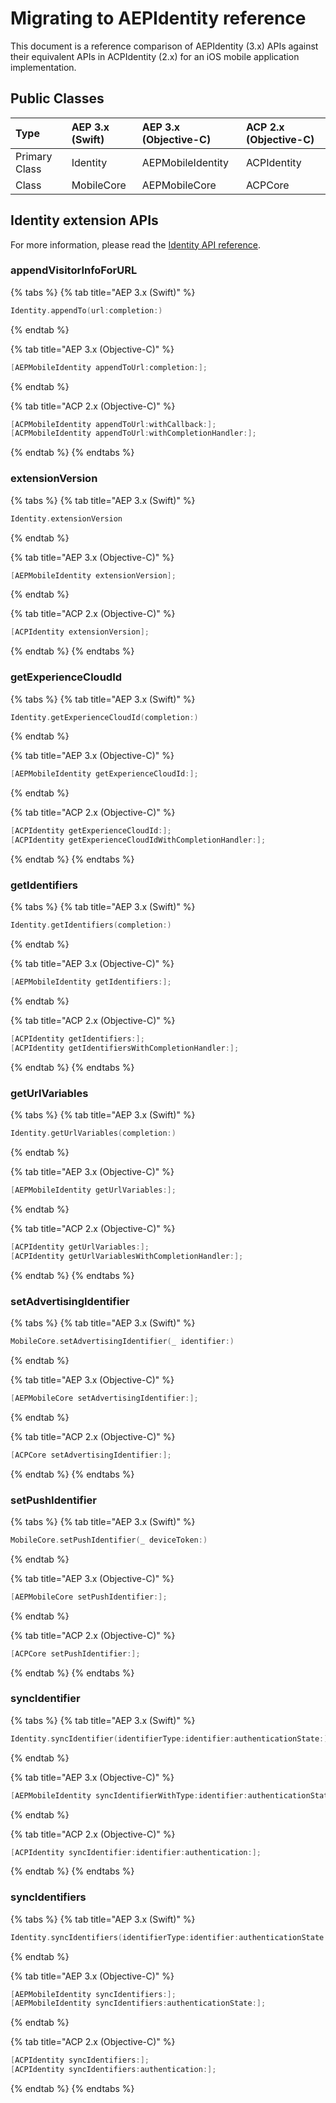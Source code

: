 # Migrating to AEPIdentity reference

This document is a reference comparison of AEPIdentity \(3.x\) APIs against their equivalent APIs in ACPIdentity \(2.x\) for an iOS mobile application implementation.

## Public Classes

| Type | AEP 3.x \(Swift\) | AEP 3.x \(Objective-C\) | ACP 2.x \(Objective-C\) |
| :--- | :--- | :--- | :--- |
| Primary Class | Identity | AEPMobileIdentity | ACPIdentity |
| Class | MobileCore | AEPMobileCore | ACPCore |

## Identity extension APIs

For more information, please read the [Identity API reference](identity-api-reference.md).

### appendVisitorInfoForURL

{% tabs %}
{% tab title="AEP 3.x \(Swift\)" %}

```swift
Identity.appendTo(url:completion:)
```

{% endtab %}

{% tab title="AEP 3.x \(Objective-C\)" %}

```objectivec
[AEPMobileIdentity appendToUrl:completion:];
```

{% endtab %}

{% tab title="ACP 2.x \(Objective-C\)" %}

```objectivec
[ACPMobileIdentity appendToUrl:withCallback:];
[ACPMobileIdentity appendToUrl:withCompletionHandler:];
```

{% endtab %}
{% endtabs %}

### extensionVersion

{% tabs %}
{% tab title="AEP 3.x \(Swift\)" %}
```swift
Identity.extensionVersion
```
{% endtab %}

{% tab title="AEP 3.x \(Objective-C\)" %}
```objectivec
[AEPMobileIdentity extensionVersion];
```
{% endtab %}

{% tab title="ACP 2.x \(Objective-C\)" %}
```objectivec
[ACPIdentity extensionVersion];
```
{% endtab %}
{% endtabs %}

### getExperienceCloudId

{% tabs %}
{% tab title="AEP 3.x \(Swift\)" %}
```swift
Identity.getExperienceCloudId(completion:)
```
{% endtab %}

{% tab title="AEP 3.x \(Objective-C\)" %}
```objectivec
[AEPMobileIdentity getExperienceCloudId:];
```
{% endtab %}

{% tab title="ACP 2.x \(Objective-C\)" %}
```objectivec
[ACPIdentity getExperienceCloudId:];
[ACPIdentity getExperienceCloudIdWithCompletionHandler:];
```
{% endtab %}
{% endtabs %}

### getIdentifiers

{% tabs %}
{% tab title="AEP 3.x \(Swift\)" %}
```swift
Identity.getIdentifiers(completion:)
```
{% endtab %}

{% tab title="AEP 3.x \(Objective-C\)" %}
```objectivec
[AEPMobileIdentity getIdentifiers:];
```
{% endtab %}

{% tab title="ACP 2.x \(Objective-C\)" %}
```objectivec
[ACPIdentity getIdentifiers:];
[ACPIdentity getIdentifiersWithCompletionHandler:];
```
{% endtab %}
{% endtabs %}

### getUrlVariables

{% tabs %}
{% tab title="AEP 3.x \(Swift\)" %}
```swift
Identity.getUrlVariables(completion:)
```
{% endtab %}

{% tab title="AEP 3.x \(Objective-C\)" %}
```objectivec
[AEPMobileIdentity getUrlVariables:];
```
{% endtab %}

{% tab title="ACP 2.x \(Objective-C\)" %}
```objectivec
[ACPIdentity getUrlVariables:];
[ACPIdentity getUrlVariablesWithCompletionHandler:];
```
{% endtab %}
{% endtabs %}

### setAdvertisingIdentifier

{% tabs %}
{% tab title="AEP 3.x \(Swift\)" %}
```swift
MobileCore.setAdvertisingIdentifier(_ identifier:)
```
{% endtab %}

{% tab title="AEP 3.x \(Objective-C\)" %}
```objectivec
[AEPMobileCore setAdvertisingIdentifier:];
```
{% endtab %}

{% tab title="ACP 2.x \(Objective-C\)" %}
```objectivec
[ACPCore setAdvertisingIdentifier:];
```
{% endtab %}
{% endtabs %}

### setPushIdentifier

{% tabs %}
{% tab title="AEP 3.x \(Swift\)" %}
```swift
MobileCore.setPushIdentifier(_ deviceToken:)
```
{% endtab %}

{% tab title="AEP 3.x \(Objective-C\)" %}
```objectivec
[AEPMobileCore setPushIdentifier:];
```
{% endtab %}

{% tab title="ACP 2.x \(Objective-C\)" %}
```objectivec
[ACPCore setPushIdentifier:];
```
{% endtab %}
{% endtabs %}

### syncIdentifier

{% tabs %}
{% tab title="AEP 3.x \(Swift\)" %}
```swift
Identity.syncIdentifier(identifierType:identifier:authenticationState:)
```
{% endtab %}

{% tab title="AEP 3.x \(Objective-C\)" %}
```objectivec
[AEPMobileIdentity syncIdentifierWithType:identifier:authenticationState:];
```
{% endtab %}

{% tab title="ACP 2.x \(Objective-C\)" %}
```objectivec
[ACPIdentity syncIdentifier:identifier:authentication:];
```
{% endtab %}
{% endtabs %}

### syncIdentifiers

{% tabs %}
{% tab title="AEP 3.x \(Swift\)" %}
```swift
Identity.syncIdentifiers(identifierType:identifier:authenticationState:)
```
{% endtab %}

{% tab title="AEP 3.x \(Objective-C\)" %}
```objectivec
[AEPMobileIdentity syncIdentifiers:];
[AEPMobileIdentity syncIdentifiers:authenticationState:];
```
{% endtab %}

{% tab title="ACP 2.x \(Objective-C\)" %}
```objectivec
[ACPIdentity syncIdentifiers:];
[ACPIdentity syncIdentifiers:authentication:];
```
{% endtab %}
{% endtabs %}
